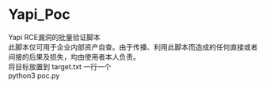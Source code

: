 # Yapi_Poc
Yapi RCE漏洞的批量验证脚本  
此脚本仅可用于企业内部资产自查。由于传播、利用此脚本而造成的任何直接或者间接的后果及损失，均由使用者本人负责。  
将目标放置到 target.txt 一行一个  
python3 poc.py
